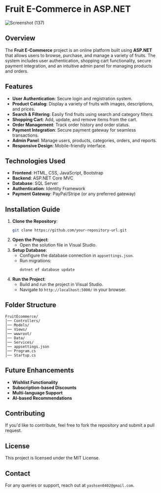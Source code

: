 # Fruit E-Commerce in ASP.NET

![Screenshot (137)](https://github.com/user-attachments/assets/5bbb9805-f61a-41e7-af4b-6477455b16b7)

## Overview
The **Fruit E-Commerce** project is an online platform built using **ASP.NET** that allows users to browse, purchase, and manage a variety of fruits. The system includes user authentication, shopping cart functionality, secure payment integration, and an intuitive admin panel for managing products and orders.

## Features
- **User Authentication**: Secure login and registration system.
- **Product Catalog**: Display a variety of fruits with images, descriptions, and prices.
- **Search & Filtering**: Easily find fruits using search and category filters.
- **Shopping Cart**: Add, update, and remove items from the cart.
- **Order Management**: Track order history and order status.
- **Payment Integration**: Secure payment gateway for seamless transactions.
- **Admin Panel**: Manage users, products, categories, orders, and reports.
- **Responsive Design**: Mobile-friendly interface.

## Technologies Used
- **Frontend**: HTML, CSS, JavaScript, Bootstrap
- **Backend**: ASP.NET Core MVC
- **Database**: SQL Server
- **Authentication**: Identity Framework
- **Payment Gateway**: PayPal/Stripe (or any preferred gateway)

## Installation Guide
1. **Clone the Repository**:
   ```bash
   git clone https://github.com/your-repository-url.git
   ```
2. **Open the Project**:
   - Open the solution file in Visual Studio.
3. **Setup Database**:
   - Configure the database connection in `appsettings.json`.
   - Run migrations:
     ```bash
     dotnet ef database update
     ```
4. **Run the Project**:
   - Build and run the project in Visual Studio.
   - Navigate to `http://localhost:5000/` in your browser.

## Folder Structure
```
FruitEcommerce/
│── Controllers/
│── Models/
│── Views/
│── wwwroot/
│── Data/
│── Services/
│── appsettings.json
│── Program.cs
│── Startup.cs
```

## Future Enhancements
- **Wishlist Functionality**
- **Subscription-based Discounts**
- **Multi-language Support**
- **AI-based Recommendations**

## Contributing
If you'd like to contribute, feel free to fork the repository and submit a pull request.

## License
This project is licensed under the MIT License.

## Contact
For any queries or support, reach out at `yashsen0402@gmail.com`.

